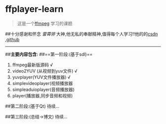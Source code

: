 # ffplayer-learn

>这是一个[ffmpeg](https://ffmpeg.org/) 学习的课题

##十分感谢和怀念 *雷霄骅* 大神,他无私的奉献精神,值得每个人学习!!他的的[csdn](https://blog.csdn.net/leixiaohua1020/) ,[github](https://github.com/leixiaohua1020/) 


***


##**主要内容包含:**
##==第一阶段:(基于sdl)==
1. ffmpeg最新版源码 √
2. video2YUV (从视频到yuv文件) √
3. yuvplayer(YUV文件播放器) √
4. simplevideoplayer(视频播放器
5. simpleaduioplayer(音频播放器)
6. player(播放器,同步音频和视频)

##第二阶段:(基于Qt)
待续...

##第三阶段:(总结->博文)
待续...

